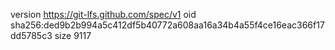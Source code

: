 version https://git-lfs.github.com/spec/v1
oid sha256:ded9b2b994a5c412df5b40772a608aa16a34b4a55f4ce16eac366f17dd5785c3
size 9117
